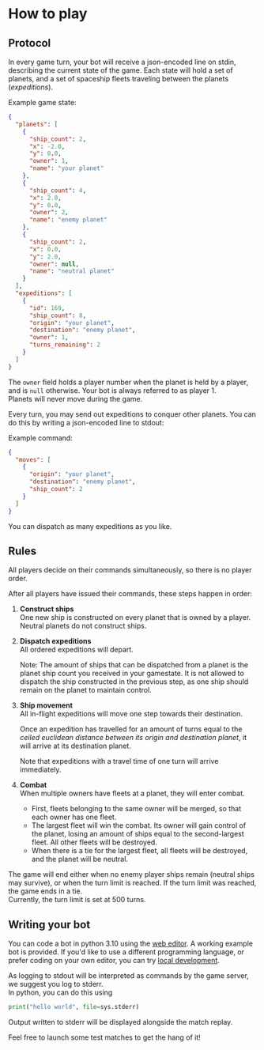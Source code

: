 # How to play

## Protocol

In every game turn, your bot will receive a json-encoded line on stdin, describing the current
state of the game. Each state will hold a set of planets, and a set of spaceship fleets
traveling between the planets (_expeditions_).

Example game state:

```json
{
  "planets": [
    {
      "ship_count": 2,
      "x": -2.0,
      "y": 0.0,
      "owner": 1,
      "name": "your planet"
    },
    {
      "ship_count": 4,
      "x": 2.0,
      "y": 0.0,
      "owner": 2,
      "name": "enemy planet"
    },
    {
      "ship_count": 2,
      "x": 0.0,
      "y": 2.0,
      "owner": null,
      "name": "neutral planet"
    }
  ],
  "expeditions": [
    {
      "id": 169,
      "ship_count": 8,
      "origin": "your planet",
      "destination": "enemy planet",
      "owner": 1,
      "turns_remaining": 2
    }
  ]
}
```

The `owner` field holds a player number when the planet is held by a player, and is
`null` otherwise. Your bot is always referred to as player 1.  
Planets will never move during the game.

Every turn, you may send out expeditions to conquer other planets. You can do this by writing
a json-encoded line to stdout:

Example command:

```json
{
  "moves": [
    {
      "origin": "your planet",
      "destination": "enemy planet",
      "ship_count": 2
    }
  ]
}
```

You can dispatch as many expeditions as you like.

## Rules

All players decide on their commands simultaneously, so there is no player order.

After all players have issued their commands, these steps happen in order:

1.  **Construct ships**  
    One new ship is constructed on every planet that is owned by a player.  
    Neutral planets do not construct ships.

2.  **Dispatch expeditions**  
    All ordered expeditions will depart.

    Note: The amount of ships that can be dispatched from a planet is the planet ship count you received in your gamestate. It is not allowed to dispatch the ship constructed in the previous step, as one ship should remain on the planet to maintain control.

3.  **Ship movement**  
    All in-flight expeditions will move one step towards their destination.

    Once an expedition has travelled for an amount of turns equal to the _ceiled euclidean distance between its origin and destination planet_, it will arrive at its destination planet.

    Note that expeditions with a travel time of one turn will arrive immediately.

4.  **Combat**  
    When multiple owners have fleets at a planet, they will enter combat.
    - First, fleets belonging to the same owner will be merged, so that each owner has one fleet.
    - The largest fleet will win the combat. Its owner will gain control of the planet, losing an amount of ships equal to the second-largest fleet. All other fleets will be destroyed.
    - When there is a tie for the largest fleet, all fleets will be destroyed, and the planet will be neutral.

The game will end either when no enemy player ships remain (neutral ships may survive), or when the turn limit is reached. If the turn limit was reached, the game ends in a tie.  
Currently, the turn limit is set at 500 turns.

## Writing your bot

You can code a bot in python 3.10 using the [web editor](/editor). A working example bot is provided.
If you'd like to use a different programming language, or prefer coding on your own editor,
you can try [local development](/docs/local-development).

As logging to stdout will be interpreted as commands by the game server, we suggest you log to stderr.  
In python, you can do this using

```python
print("hello world", file=sys.stderr)
```

Output written to stderr will be displayed alongside the match replay.

Feel free to launch some test matches to get the hang of it!
